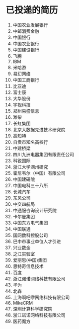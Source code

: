 # 已投递的简历

1. 中国农业发展银行
2. 中邮消费金融
3. 中国银行
4. 中国农业银行
5. 中国建设银行
6. 飞腾
7. IBM
8. 米哈游
9. 易幻网络
10. 中国工商银行
11. 比亚迪
12. 富士康
13. 大华股份
14. 宇视科技
15. 郑州易盛信息
16. 潍柴
17. 长虹集团
18. 北京大数据先进技术研究院
19. 高知特
20. 自贡市知名高校行
21. 中建桥梁
22. 四川九洲电器集团有限责任公司
23. 科锐国际
24. 浙江大学湖州研究
25. 霍尼韦尔（中国）有限公司
26. 中国建研院
27. 中国电科三十八所
28. 长城汽车
29. 东风公司
30. 中交四航局
31. 中通服咨询设计研究院
32. 卡尔曼集团
33. 中国东方电气集团
34. 中国联通
35. 国网数科控股公司
36. 巴中市事业单位人才引进
37. 兴业数金
38. 之江实验室
39. 爱丽思(中国)集团
40. 思特奇信息技术
41. 百度
42. 浙江诺诺网络科技有限公司
43. 华为
44. 北森
45. 上海啊吧咿网络科技有限公司
46. MikeCRM
47. 深圳计算科学研究院
48. 浙江诺诺网络科技有限公司
49. 医药魔方